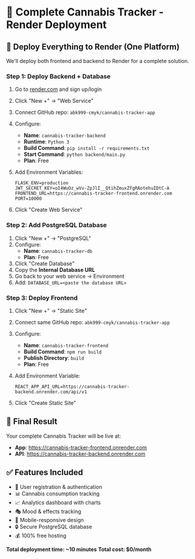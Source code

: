 # 🚀 Complete Cannabis Tracker - Render Deployment

## 🎯 Deploy Everything to Render (One Platform)

We'll deploy both frontend and backend to Render for a complete solution.

### Step 1: Deploy Backend + Database

1. Go to [render.com](https://render.com) and sign up/login
2. Click "New +" → "Web Service"
3. Connect GitHub repo: `abk999-cmyk/cannabis-tracker-app`
4. Configure:
   - **Name**: `cannabis-tracker-backend`
   - **Runtime**: `Python 3`
   - **Build Command**: `pip install -r requirements.txt`
   - **Start Command**: `python backend/main.py`
   - **Plan**: Free

5. Add Environment Variables:
   ```
   FLASK_ENV=production
   JWT_SECRET_KEY=oI4WuOz_wVv-ZpJlI__QtihZmuxZfgRAotehuIDtC-A
   FRONTEND_URL=https://cannabis-tracker-frontend.onrender.com
   PORT=10000
   ```

6. Click "Create Web Service"

### Step 2: Add PostgreSQL Database

1. Click "New +" → "PostgreSQL"
2. Configure:
   - **Name**: `cannabis-tracker-db`
   - **Plan**: Free
3. Click "Create Database"
4. Copy the **Internal Database URL**
5. Go back to your web service → Environment
6. Add: `DATABASE_URL=<paste the database URL>`

### Step 3: Deploy Frontend

1. Click "New +" → "Static Site"
2. Connect same GitHub repo: `abk999-cmyk/cannabis-tracker-app`
3. Configure:
   - **Name**: `cannabis-tracker-frontend`
   - **Build Command**: `npm run build`
   - **Publish Directory**: `build`
   - **Plan**: Free

4. Add Environment Variable:
   ```
   REACT_APP_API_URL=https://cannabis-tracker-backend.onrender.com/api/v1
   ```

5. Click "Create Static Site"

## 🎉 Final Result

Your complete Cannabis Tracker will be live at:
- **App**: https://cannabis-tracker-frontend.onrender.com
- **API**: https://cannabis-tracker-backend.onrender.com

## ✅ Features Included

- 🔐 User registration & authentication
- 📊 Cannabis consumption tracking
- 📈 Analytics dashboard with charts
- 🎭 Mood & effects tracking
- 📱 Mobile-responsive design
- 🔒 Secure PostgreSQL database
- 💰 100% free hosting

**Total deployment time: ~10 minutes**
**Total cost: $0/month**
